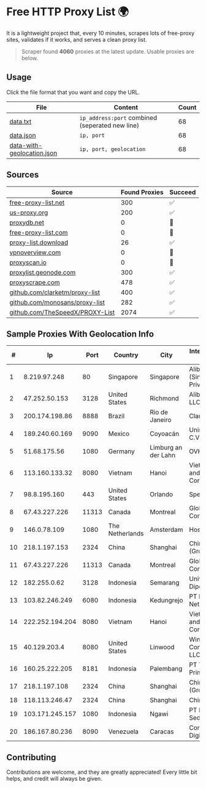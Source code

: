 
# Free HTTP Proxy List 🌍

It is a lightweight project that, every 10 minutes, scrapes lots of free-proxy sites, validates if it works, and serves a clean proxy list.


> Scraper found **4060** proxies at the latest update. Usable proxies are below.

## Usage

Click the file format that you want and copy the URL.


|File|Content|Count|
|----|-------|-----|
|[data.txt](https://raw.githubusercontent.com/themiralay/Proxy-List-World/master/data.txt)|`ip_address:port` combined (seperated new line)|68|
|[data.json](https://raw.githubusercontent.com/themiralay/Proxy-List-World/master/data.json)|`ip, port`|68|
|[data-with-geolocation.json](https://raw.githubusercontent.com/themiralay/Proxy-List-World/master/data-with-geolocation.json)|`ip, port, geolocation`|68|

## Sources

|Source|Found Proxies|Succeed|
|------|-------------|-------|
|[free-proxy-list.net](https://free-proxy-list.net)|300|✅|
|[us-proxy.org](https://www.us-proxy.org)|200|✅|
|[proxydb.net](http://proxydb.net)|0|🚫|
|[free-proxy-list.com](https://free-proxy-list.com/?page=&port=&type%5B%5D=http&type%5B%5D=https&up_time=0&search=Search)|0|🚫|
|[proxy-list.download](https://www.proxy-list.download/HTTP)|26|✅|
|[vpnoverview.com](https://vpnoverview.com/privacy/anonymous-browsing/free-proxy-servers)|0|🚫|
|[proxyscan.io](https://www.proxyscan.io)|0|🚫|
|[proxylist.geonode.com](https://proxylist.geonode.com/api/proxy-list?limit=300&page=1&sort_by=lastChecked&sort_type=desc&protocols=http,https)|300|✅|
|[proxyscrape.com](https://api.proxyscrape.com/v2/?request=displayproxies&protocol=http&timeout=10000&country=all&ssl=all&anonymity=all)|478|✅|
|[github.com/clarketm/proxy-list](https://raw.githubusercontent.com/clarketm/proxy-list/master/proxy-list-raw.txt)|400|✅|
|[github.com/monosans/proxy-list](https://raw.githubusercontent.com/monosans/proxy-list/main/proxies/http.txt)|282|✅|
|[github.com/TheSpeedX/PROXY-List](https://raw.githubusercontent.com/TheSpeedX/PROXY-List/master/http.txt)|2074|✅|


## Sample Proxies With Geolocation Info

|#|Ip|Port|Country|City|Internet Service Provider|
|-|--|----|-------|----|-------------------------|
|1|8.219.97.248|80|Singapore|Singapore|Alibaba Cloud (Singapore) Private Limited|
|2|47.252.50.153|3128|United States|Richmond|Alibaba Cloud LLC|
|3|200.174.198.86|8888|Brazil|Rio de Janeiro|Claro S.A|
|4|189.240.60.169|9090|Mexico|Coyoacán|Uninet S.A. de C.V.|
|5|51.68.175.56|1080|Germany|Limburg an der Lahn|OVH SAS|
|6|113.160.133.32|8080|Vietnam|Hanoi|VietNam Post and Telecom Corporation|
|7|98.8.195.160|443|United States|Orlando|Spectrum|
|8|67.43.227.226|11313|Canada|Montreal|GloboTech Communications|
|9|146.0.78.109|1080|The Netherlands|Amsterdam|Hostkey B V|
|10|218.1.197.153|2324|China|Shanghai|China Telecom (Group)|
|11|67.43.227.226|11313|Canada|Montreal|GloboTech Communications|
|12|182.255.0.62|3128|Indonesia|Semarang|Universitas Diponegoro|
|13|103.82.246.249|6080|Indonesia|Kedungrejo|PT Master Star Network|
|14|222.252.194.204|8080|Vietnam|Hanoi|VietNam Post and Telecom Corporation|
|15|40.129.203.4|8080|United States|Linwood|Windstream Communications LLC|
|16|160.25.222.205|8181|Indonesia|Palembang|PT Telemedia Prima Nusantara|
|17|218.1.197.108|2324|China|Shanghai|China Telecom (Group)|
|18|118.113.246.47|2324|China|Shanghai|Chinanet|
|19|103.171.245.157|1080|Indonesia|Ngawi|PT Data Arta Sedaya|
|20|186.167.80.236|8090|Venezuela|Caracas|Corporacion Digitel C.A|



## Contributing

Contributions are welcome, and they are greatly appreciated! Every
little bit helps, and credit will always be given.

